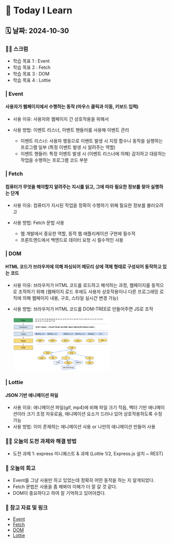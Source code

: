 # 📝 Today I Learn

## 🗓️ 날짜: 2024-10-30

### 🙏🏻 스크럼
- 학습 목표 1 : Event
- 학습 목표 2 : Fetch
- 학습 목표 3 : DOM
- 학습 목표 4 : Lottie 


### | Event
#### 사용자가 웹페이지에서 수행하는 동작 (마우스 클릭과 이동, 키보드 입력)
- 사용 이유: 사용자와 웹페이지 간 상호작용을 위해서
- 사용 방법: 이벤트 리스너, 이벤트 핸들러를 사용해 이벤트 관리

  - 이벤트 리스너: 사용자 행동으로 이벤트 발생 시 지정 함수나 동작을 실행하는 프로그램 일부 (특정 이벤트 발생 시 알려주는 역할)
  - 이벤트 핸들러: 특정 이벤트 발생 시 (이벤트 리스너에 의해) 감지하고 대응하는 작업을 수행하는 프로그램 코드 부분


### | Fetch
#### 컴퓨터가 무엇을 해야할지 알려주는 지시를 읽고, 그에 따라 필요한 정보를 찾아 실행하는 단계
- 사용 이유: 컴퓨터가 지시된 작업을 정확히 수행하기 위해 필요한 정보를 불러오려고
- 사용 방법: Fetch 문법 사용

    - 웹 개발에서 중요한 역할, 동적 웹 애플리케이션 구현에 필수적 
    - 프론트엔드에서 백엔드로 데이터 요청 시 필수적인 사용


### | DOM
#### HTML 코드가 브라우저에 의해 파싱되어 메모리 상에 객체 형태로 구성되어 동작하고 있는 코드
- 사용 이유: 브라우저가 HTML 코드를 로드하고 해석하는 과정, 웹페이지를 동적으로 조작하기 위해 (웹페이지 로드 후에도 사용자 상호작용이나 다른 프로그래밍 로직에 의해 웹페이지 내용, 구조, 스타일 실시간 변경 가능)
- 사용 방법: 브라우저가 HTML 코드를 DOM-TREE로 만들어주면 JS로 조작

    <img src="DOM.png" alt="DOM 절차" width="300px">
    

### | Lottie
#### JSON 기반 애니메이션 파일
- 사용 이유: 애니메이션 파일(gif, mp4)에 비해 파일 크기 작음, 벡터 기반 애니메이션이라 크기 조정 자유로움, 애니메이션 요소가 드러나 있어 상호작용하도록 수정 가능
- 사용 방법: 이미 존재하는 애니메이션 사용 or 나만의 애니메이션 만들어 사용
 

### ✊🏻 오늘의 도전 과제와 해결 방법
- 도전 과제 1: express 미니퀘스트 & 과제 (Lottie 1/2, Express.js 설치 ~ REST)


### 💭 오늘의 회고
- Event를 그냥 사용만 하고 있었는데 정확히 어떤 동작을 하는 지 알게되었다.
- Fetch 문법은 사용을 좀 해봐야 이해가 더 잘 갈 것 같다.
- DOM이 중요하다고 하여 잘 기억하고 있어야겠다.


### 🔗 참고 자료 및 링크
- [Event](https://www.notion.so/adapterz/Event-12d394a48061809498e9d796edbec542?pvs=4)
- [Fetch](https://www.notion.so/adapterz/Fetch-12d394a4806180cca1f1c070b8a8180f?pvs=4)
- [DOM](https://www.notion.so/adapterz/DOM-12d394a48061802eb56ad065b1c80fed?pvs=4)
- [Lottie](https://www.notion.so/adapterz/Lottie-12d394a4806180bab0eae3545abe3111?pvs=4)